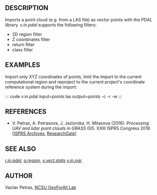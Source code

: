 ## DESCRIPTION

Imports a point cloud (e.g. from a LAS file) as vector points with the
PDAL library. *v.in.pdal* supports the following filters:

-   2D region filter
-   Z coordinates filter
-   return filter
-   class filter

## EXAMPLES

Import only XYZ coordinates of points, limit the import to the current
computational region and reproject to the current project\'s coordinate
reference system during the import:

::: code
    v.in.pdal input=points.las output=points -c -r -w
:::

## REFERENCES

-   V. Petras, A. Petrasova, J. Jeziorska, H. Mitasova (2016):
    *Processing UAV and lidar point clouds in GRASS GIS*. XXIII ISPRS
    Congress 2016 \[[ISPRS
    Archives](http://www.int-arch-photogramm-remote-sens-spatial-inf-sci.net/XLI-B7/945/2016/),
    [ResearchGate](https://www.researchgate.net/publication/304340172_Processing_UAV_and_lidar_point_clouds_in_GRASS_GIS)\]

## SEE ALSO

*[r.in.pdal](r.in.pdal.html), [g.region](g.region.html),
[v.vect.stats](v.vect.stats.html) [v.in.ogr](v.in.ogr.html),*

## AUTHOR

Vaclav Petras, [NCSU GeoForAll
Lab](http://geospatial.ncsu.edu/osgeorel/)
